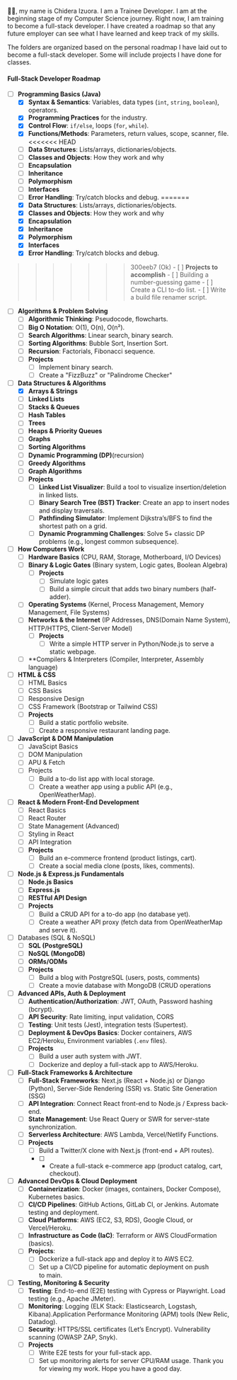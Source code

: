 👋🏿, my name is Chidera Izuora. I am a Trainee Developer. I am at the beginning stage of my Computer Science journey. Right now, I am training to become a full-stack developer.  I have created a roadmap so that any future employer can see what I have learned and keep track of my skills. 

The folders are organized based on the personal roadmap I have laid out to become a full-stack developer. Some will include projects I have done for classes.
####  **Full-Stack Developer Roadmap**
- [ ] **Programming Basics (Java)**
	- [x] **Syntax & Semantics**: Variables, data types (`int`, `string`, `boolean`), operators.
	- [x] **Programming Practices** for the industry.
	- [x] **Control Flow**: `if/else`, loops (`for`, `while`).
	- [x] **Functions/Methods**: Parameters, return values, scope, scanner, file.
<<<<<<< HEAD
	- [ ] **Data Structures**: Lists/arrays, dictionaries/objects.
	- [ ] **Classes and Objects**: How they work and why
	- [ ] **Encapsulation**
	- [ ] **Inheritance**
	- [ ] **Polymorphism**
	- [ ] **Interfaces**
	- [ ] **Error Handling**: Try/catch blocks and debug.
=======
	- [x] **Data Structures**: Lists/arrays, dictionaries/objects.
	- [x] **Classes and Objects**: How they work and why
	- [x] **Encapsulation**
	- [x] **Inheritance**
	- [x] **Polymorphism**
	- [x] **Interfaces**
	- [x] **Error Handling**: Try/catch blocks and debug.
>>>>>>> 300eeb7 (Ok)
	- [ ] **Projects to accomplish**
		- [ ] Building a number-guessing game
		- [ ] Create a CLI to-do list.
		- [ ] Write a build file renamer script.
- [ ] **Algorithms & Problem Solving**
	- [ ] **Algorithmic Thinking**: Pseudocode, flowcharts.
	- [ ] **Big O Notation**: O(1), O(n), O(n²).
	- [ ] **Search Algorithms**: Linear search, binary search.
	- [ ] **Sorting Algorithms**: Bubble Sort, Insertion Sort.
	- [ ] **Recursion**: Factorials, Fibonacci sequence.
	- [ ] **Projects**
		- [ ] Implement binary search.
		- [ ] Create a "FizzBuzz" or "Palindrome Checker"
- [ ] **Data Structures & Algorithms**
	- [x] **Arrays & Strings**
	- [ ] **Linked Lists**
	- [ ] **Stacks & Queues**
	- [ ] **Hash Tables**
	- [ ] **Trees**
	- [ ] **Heaps & Priority Queues**
	- [ ] **Graphs**
	- [ ] **Sorting Algorithms**
	- [ ] **Dynamic Programming (DP)**(recursion)
	- [ ] **Greedy Algorithms**
	- [ ] **Graph Algorithms**
	- [ ] **Projects**
		- [ ] **Linked List Visualizer**: Build a tool to visualize insertion/deletion in linked lists.
		- [ ] **Binary Search Tree (BST) Tracker**: Create an app to insert nodes and display traversals.
		- [ ] **Pathfinding Simulator**: Implement Dijkstra’s/BFS to find the shortest path on a grid.
		- [ ] **Dynamic Programming Challenges**: Solve 5+ classic DP problems (e.g., longest common subsequence).
- [ ] **How Computers Work**
	- [ ] **Hardware Basics** (CPU, RAM, Storage, Motherboard, I/O Devices)
	- [ ] **Binary & Logic Gates** (Binary system, Logic gates, Boolean Algebra)
		- [ ] **Projects**
			- [ ] Simulate logic gates
			- [ ] Build a simple circuit that adds two binary numbers (half-adder).
	- [ ] **Operating Systems** (Kernel, Process Management, Memory Management, File Systems)
	- [ ] **Networks & the Internet** (IP Addresses, DNS(Domain Name System), HTTP/HTTPS, Client-Server Model)
		- [ ] **Projects**
			- [ ] Write a simple HTTP server in Python/Node.js to serve a static webpage.
	- [ ] **Compilers & Interpreters (Compiler, Interpreter, Assembly language)
- [ ] **HTML & CSS**
	- [ ] HTML Basics
	- [ ] CSS Basics
	- [ ] Responsive Design
	- [ ] CSS Framework (Bootstrap or Tailwind CSS)
	- [ ] **Projects**
		- [ ] Build a static portfolio website.
		- [ ] Create a responsive restaurant landing page.
- [ ] **JavaScript & DOM Manipulation**
	- [ ] JavaScipt Basics
	- [ ] DOM Manipulation
	- [ ] APU & Fetch
	- [ ] Projects
		- [ ] Build a to-do list app with local storage.
		- [ ] Create a weather app using a public API (e.g., OpenWeatherMap).
- [ ] **React & Modern Front-End Development**
	- [ ] React Basics
	- [ ] React Router
	- [ ] State Management (Advanced)
	- [ ] Styling in React
	- [ ] API Integration
	- [ ] **Projects**
		- [ ] Build an e-commerce frontend (product listings, cart).
		- [ ] Create a social media clone (posts, likes, comments).
- [ ] **Node.js & Express.js Fundamentals**
	- [ ] **Node.js Basics**
	- [ ] **Express.js**
	- [ ] **RESTful API Design**
	- [ ] **Projects**
		- [ ] Build a CRUD API for a to-do app (no database yet).
		- [ ] Create a weather API proxy (fetch data from OpenWeatherMap and serve it).
- [ ] Databases (SQL & NoSQL)
	- [ ] **SQL (PostgreSQL)**
	- [ ] **NoSQL (MongoDB)**
	- [ ] **ORMs/ODMs**
	- [ ] **Projects**
		- [ ] Build a blog with PostgreSQL (users, posts, comments)
		- [ ] Create a movie database with MongoDB (CRUD operations
- [ ] **Advanced APIs, Auth & Deployment**
	- [ ] **Authentication/Authorization**: JWT, OAuth, Password hashing (bcrypt).
	- [ ] **API Security**: Rate limiting, input validation, CORS
	- [ ] **Testing**: Unit tests (Jest), integration tests (Supertest).
	- [ ] **Deployment & DevOps Basics**: Docker containers, AWS EC2/Heroku, Environment variables (`.env` files).
	- [ ] **Projects**
		- [ ] Build a user auth system with JWT.
		- [ ] Dockerize and deploy a full-stack app to AWS/Heroku.
- [ ] **Full-Stack Frameworks & Architecture**
	- [ ] **Full-Stack Frameworks**: Next.js (React + Node.js) or Django (Python), Server-Side Rendering (SSR) vs. Static Site Generation (SSG)
	- [ ] **API Integration**: Connect React front-end to Node.js / Express back-end.
	- [ ] **State Management**: Use React Query or SWR for server-state synchronization.
	- [ ] **Serverless Architecture**:  AWS Lambda, Vercel/Netlify Functions.
	- [ ] **Projects**
		- [ ] Build a Twitter/X clone with Next.js (front-end + API routes).
		- [ ] - Create a full-stack e-commerce app (product catalog, cart, checkout).
- [ ] **Advanced DevOps & Cloud Deployment**
	- [ ] **Containerization**: Docker (images, containers, Docker Compose), Kubernetes basics.
	- [ ] **CI/CD Pipelines**: GitHub Actions, GitLab CI, or Jenkins. Automate testing and deployment.
	- [ ] **Cloud Platforms**: AWS (EC2, S3, RDS), Google Cloud, or Vercel/Heroku.
	- [ ] **Infrastructure as Code (IaC)**: Terraform or AWS CloudFormation (basics).
	- [ ] **Projects**:
		- [ ] Dockerize a full-stack app and deploy it to AWS EC2.
		- [ ] Set up a CI/CD pipeline for automatic deployment on push to main.
- [ ] **Testing, Monitoring & Security**
	- [ ] **Testing**: End-to-end (E2E) testing with Cypress or Playwright. Load testing (e.g., Apache JMeter).
	- [ ] **Monitoring**: Logging (ELK Stack: Elasticsearch, Logstash, Kibana).Application Performance Monitoring (APM) tools (New Relic, Datadog).
	- [ ] **Security**: HTTPS/SSL certificates (Let’s Encrypt). Vulnerability scanning (OWASP ZAP, Snyk).
	- [ ] **Projects**
		- [ ] Write E2E tests for your full-stack app.
		- [ ] Set up monitoring alerts for server CPU/RAM usage.
Thank you for viewing my work. Hope you have a good day.